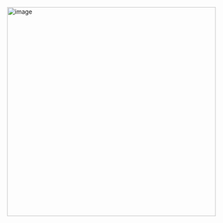 <img width="486" alt="image" src="https://user-images.githubusercontent.com/84451099/169684262-715951b2-f040-476c-86c4-6ceb49bcd423.png">
